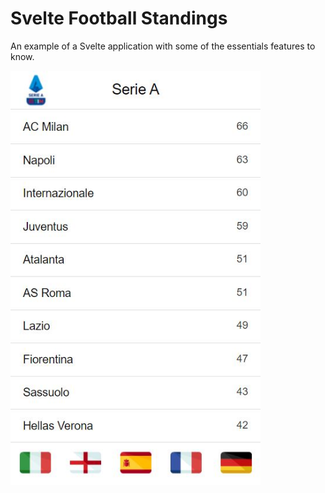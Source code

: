 # Svelte Football Standings
An example of a Svelte application with some of the essentials features to know.

<img src="https://github.com/JaxonRailey/svelte-football-standings/blob/main/football-standings.jpg?raw=true" width="400" alt="Football Standings" />


